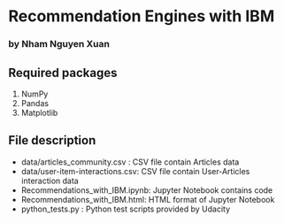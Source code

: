 # Recommendation Engines with IBM

### by Nham Nguyen Xuan

## Required packages
1. NumPy
2. Pandas
3. Matplotlib

## File description
- data/articles_community.csv : CSV file contain Articles data
- data/user-item-interactions.csv: CSV file contain User-Articles interaction data
- Recommendations_with_IBM.ipynb: Jupyter Notebook contains code
- Recommendations_with_IBM.html: HTML format of Jupyter Notebook
- python_tests.py : Python test scripts provided by Udacity